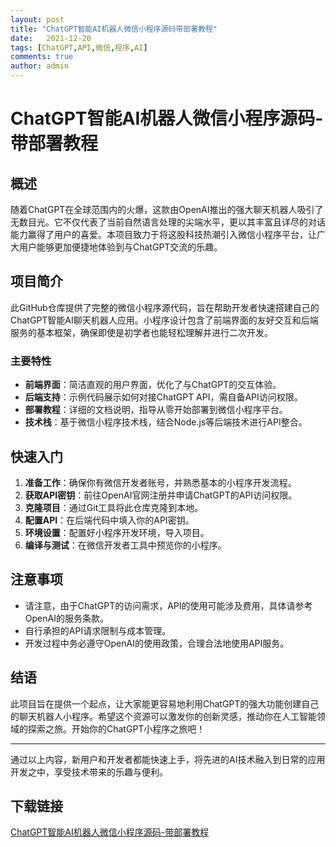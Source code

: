 ```yaml
---
layout: post
title: "ChatGPT智能AI机器人微信小程序源码带部署教程"
date:   2021-12-20
tags: [ChatGPT,API,微信,程序,AI]
comments: true
author: admin
---
```

# ChatGPT智能AI机器人微信小程序源码-带部署教程

## 概述

随着ChatGPT在全球范围内的火爆，这款由OpenAI推出的强大聊天机器人吸引了无数目光。它不仅代表了当前自然语言处理的尖端水平，更以其丰富且详尽的对话能力赢得了用户的喜爱。本项目致力于将这股科技热潮引入微信小程序平台，让广大用户能够更加便捷地体验到与ChatGPT交流的乐趣。

## 项目简介

此GitHub仓库提供了完整的微信小程序源代码，旨在帮助开发者快速搭建自己的ChatGPT智能AI聊天机器人应用。小程序设计包含了前端界面的友好交互和后端服务的基本框架，确保即使是初学者也能轻松理解并进行二次开发。

### 主要特性

- **前端界面**：简洁直观的用户界面，优化了与ChatGPT的交互体验。
- **后端支持**：示例代码展示如何对接ChatGPT API，需自备API访问权限。
- **部署教程**：详细的文档说明，指导从零开始部署到微信小程序平台。
- **技术栈**：基于微信小程序技术栈，结合Node.js等后端技术进行API整合。

## 快速入门

1. **准备工作**：确保你有微信开发者账号，并熟悉基本的小程序开发流程。
2. **获取API密钥**：前往OpenAI官网注册并申请ChatGPT的API访问权限。
3. **克隆项目**：通过Git工具将此仓库克隆到本地。
4. **配置API**：在后端代码中填入你的API密钥。
5. **环境设置**：配置好小程序开发环境，导入项目。
6. **编译与测试**：在微信开发者工具中预览你的小程序。

## 注意事项

- 请注意，由于ChatGPT的访问需求，API的使用可能涉及费用，具体请参考OpenAI的服务条款。
- 自行承担的API请求限制与成本管理。
- 开发过程中务必遵守OpenAI的使用政策，合理合法地使用API服务。

## 结语

此项目旨在提供一个起点，让大家能更容易地利用ChatGPT的强大功能创建自己的聊天机器人小程序。希望这个资源可以激发你的创新灵感，推动你在人工智能领域的探索之旅。开始你的ChatGPT小程序之旅吧！

---

通过以上内容，新用户和开发者都能快速上手，将先进的AI技术融入到日常的应用开发之中，享受技术带来的乐趣与便利。

## 下载链接

[ChatGPT智能AI机器人微信小程序源码-带部署教程](https://pan.quark.cn/s/01400d652d8b)